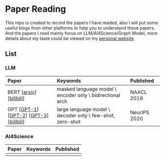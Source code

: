 # Paper Reading

This repo is created to record the papers I have readed, also I will put some useful blogs from other platforms to help you to understand these papers. And the papers I read mainly focus on LLM/AI4Science/Graph Model, more details about my taste could be viewed on my [personal website](https://iamb3st.github.io/).

## List
### LLM
| Paper | Keywords | Published |
|:-------|:-------|:-------|
| BERT [[arxiv](https://arxiv.org/abs/1810.04805)] [[bilibili](https://www.bilibili.com/video/BV1PL411M7eQ/?spm_id_from=333.999.0.0&vd_source=370ed84aad127ddcea55a9ecddb33d4e)] | masked language model \ encoder only \ bidirectional arch | NAACL 2019 |
| GPT [[GPT-1](https://openai.com/index/language-unsupervised/)] [[GPT-2](https://openai.com/index/better-language-models/)] [[GPT-3](https://openai.com/index/language-models-are-few-shot-learners/)] [[bilibili](https://www.bilibili.com/video/BV1AF411b7xQ/?spm_id_from=333.999.0.0&vd_source=370ed84aad127ddcea55a9ecddb33d4e)] | large language model \ decoder only \ few-shot, zero-shot | NeurIPS 2020 |

### AI4Science
| Paper | Keywords | Published |
|:-------|:-------|:-------|
|  |  |  |
